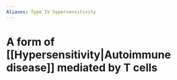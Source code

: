 ```yaml
---
Aliases: Type IV hypersensitivity
---
```

# A form of [[Hypersensitivity|Autoimmune disease]] mediated by T cells
## 